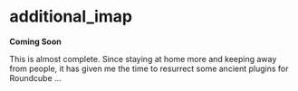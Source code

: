 # additional_imap

**Coming Soon**

This is almost complete. Since staying at home more and keeping away from people, it has given me the time to resurrect some ancient plugins for Roundcube ...
